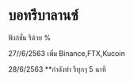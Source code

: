 # บอทรีบาลานซ์
ฟังก์ชั่น รีด้วย % 

27//6/2563 เพิ่ม Binance,FTX,Kucoin

28/6/2563 **กำลังทำ รีทุกๆ 5 นาที
